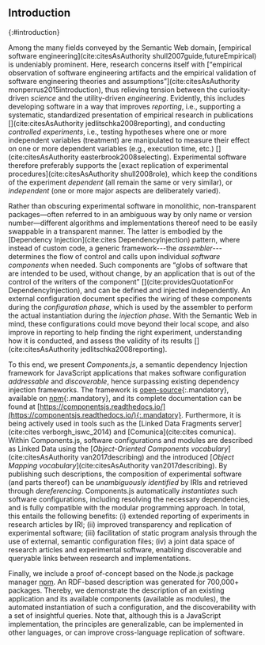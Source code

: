 ## Introduction
{:#introduction}

Among the many fields conveyed by the Semantic Web domain, 
[empirical software engineering](cite:citesAsAuthority shull2007guide,futureEmpirical) is undeniably prominent.
Here, research concerns itself with [<q>empirical observation of software engineering artifacts and the empirical validation of software engineering theories
and assumptions</q>](cite:citesAsAuthority monperrus2015introduction),
thus relieving tension between the curiosity-driven _science_ and the utility-driven _engineering_.
Evidently,
this includes developing software in a way that improves _reporting_, i.e., supporting a systematic, standardized presentation of empirical research in publications [](cite:citesAsAuthority jedlitschka2008reporting),
and conducting _controlled experiments_, i.e., testing hypotheses where one or more independent variables (treatment) are manipulated to measure their effect on one or more dependent variables (e.g., execution time, etc.) [](cite:citesAsAuthority easterbrook2008selecting).
Experimental software therefore preferably supports the [exact replication of experimental procedures](cite:citesAsAuthority shull2008role), 
which keep the conditions of the experiment _dependent_ (all remain the same or very similar),
or _independent_ (one or more major aspects are deliberately varied).

Rather than obscuring experimental software in monolithic, non-transparent packages—often referred to in an ambiguous way by only name or version number—different algorithms and implementations thereof need to be easily swappable in a transparent manner.
The latter is embodied by the [Dependency Injection](cite:cites DependencyInjection) pattern,
where instead of custom code, a generic framework---the _assembler_---determines the flow of control and calls upon individual _software components_ when needed.
Such components are
<q>globs of software that are intended to be used, without change, by an application that is out of the control of the writers of the component</q> [](cite:providesQuotationFor DependencyInjection),
and can be defined and injected independently.
An external configuration document specifies the wiring of these components during the _configuration phase_, 
which is used by the assembler to perform the actual instantiation during the _injection phase_.
With the Semantic Web in mind,
these configurations could move beyond their local scope,
and also improve in reporting to help finding the right experiment, understanding how it is conducted, and assess the validity of its results [](cite:citesAsAuthority jedlitschka2008reporting).

To this end, 
we present _Components.js_, 
a semantic dependency Injection framework for JavaScript applications that makes software configuration _addressable_ and _discoverable_, hence surpassing existing dependency injection frameworks.
The framework is [open-source](https://github.com/LinkedSoftwareDependencies/Components.js){:.mandatory},
available on [npm](https://www.npmjs.com/package/componentsjs){:.mandatory},
and its complete documentation can be found at [https://componentsjs.readthedocs.io/](https://componentsjs.readthedocs.io/){:.mandatory}.
Furthermore, it is being actively used in tools such as
the [Linked Data Fragments server](cite:cites verborgh_iswc_2014) and [Comunica](cite:cites comunica).
Within Components.js,
software configurations and modules are described as Linked Data using
the [_Object-Oriented Components vocabulary_](cite:citesAsAuthority van2017describing)
and the introduced [_Object Mapping vocabulary_](cite:citesAsAuthority van2017describing).
By publishing such descriptions,
the composition of experimental software (and parts thereof) can be _unambiguously identified_ by IRIs and 
retrieved through _dereferencing_.
Components.js automatically _instantiates_ such software configurations, including resolving the necessary dependencies, 
and is fully compatible with the modular programming approach.
In total, this entails the following benefits:
(i) extended reporting of experiments in research articles by IRI;
(ii) improved transparency and replication of experimental software;
(iii) facilitation of static program analysis through the use of external, semantic configuration files;
(iv) a joint data space of research articles and experimental software, enabling discoverable and queryable links between research and implementations.

Finally, we include a proof of-concept based on the Node.js package manager [npm](https://www.npmjs.com/).
An RDF-based description was generated for 700,000+ packages. Thereby, 
we demonstrate the description of an existing application and its available components (available as modules),
the automated instantiation of such a configuration, and the discoverability with a set of insightful queries.
Note that, although this is a JavaScript implementation, the principles are generalizable, 
can be implemented in other languages, or can improve cross-language replication of software.
